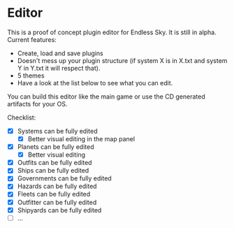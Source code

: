 # Editor

This is a proof of concept plugin editor for Endless Sky. It is still in alpha. Current features:

- Create, load and save plugins
- Doesn't mess up your plugin structure (if system X is in X.txt and system Y in Y.txt it will respect that).
- 5 themes
- Have a look at the list below to see what you can edit.

You can build this editor like the main game or use the CD generated artifacts for your OS.

Checklist:

- [x] Systems can be fully edited
	- [x] Better visual editing in the map panel
- [x] Planets can be fully edited
	- [x] Better visual editing
- [x] Outfits can be fully edited
- [x] Ships can be fully edited
- [x] Governments can be fully edited
- [x] Hazards can be fully edited
- [x] Fleets can be fully edited
- [x] Outfitter can be fully edited
- [x] Shipyards can be fully edited
- [ ] ...
